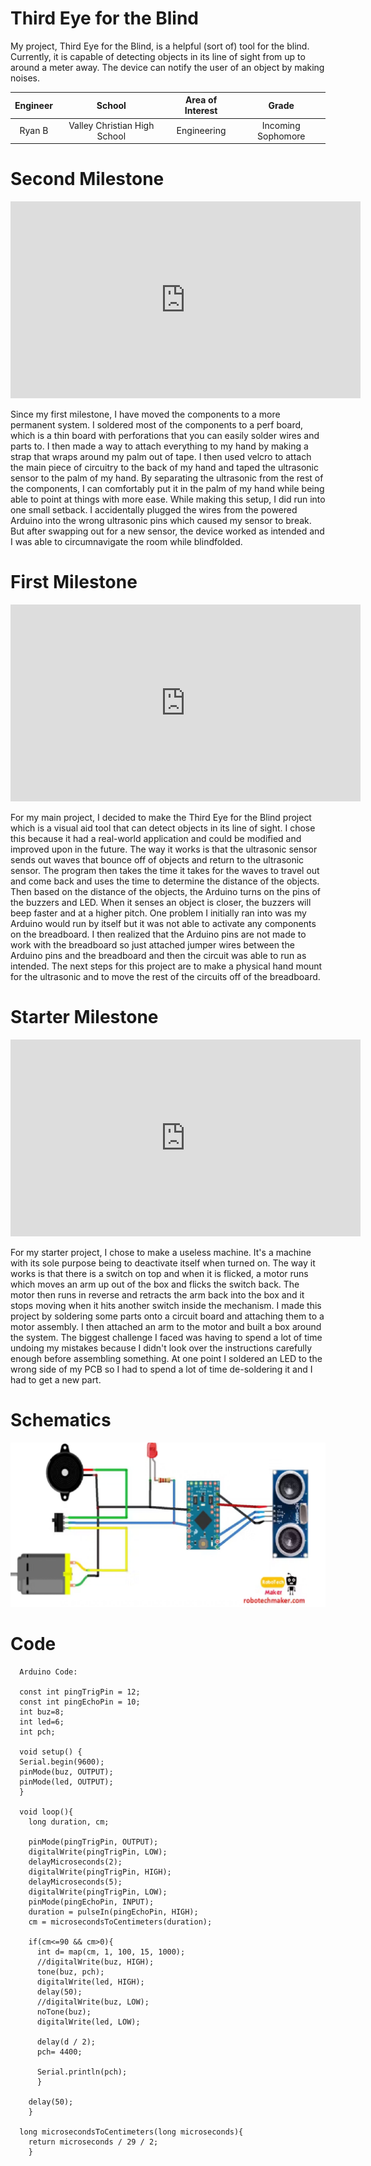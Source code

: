# Third Eye for the Blind
My project, Third Eye for the Blind, is a helpful (sort of) tool for the blind. Currently, it is capable of detecting objects in its line of sight from up to around a meter away. The device can notify the user of an object by making noises.

| **Engineer** | **School** | **Area of Interest** | **Grade** |
|:--:|:--:|:--:|:--:|
| Ryan B | Valley Christian High School | Engineering | Incoming Sophomore


<!--- **Replace the BlueStamp logo below with an image of yourself and your completed project. Follow the guide [here](https://tomcam.github.io/least-github-pages/adding-images-github-pages-site.html) if you need help.**--->

<!---![Headstone Image](logo.svg)--->

<!---# Final Milestone--->
<!---For your final milestone, explain the outcome of your project. Key details to include are: - What you've accomplished since your previous milestone - What your biggest challenges and triumphs were at BSE - A summary of key topics you learned about - What you hope to learn in the future after everything you've learned at BSE --->

<!---**Don't forget to replace the text below with the embedding for your milestone video. Go to Youtube, click Share, Embed, and copy and paste the code to replace what's below.**--->

<!---iframe width="560" height="315" src="https://www.youtube.com/embed/F7M7imOVGug" title="YouTube video player" frameborder="0" allow="accelerometer; autoplay; clipboard-write; encrypted-media; gyroscope; picture-in-picture; web-share" allowfullscreen></iframe--->

# Second Milestone

<iframe width="560" height="315" src="https://www.youtube.com/embed/oeN6mqcE5e8" title="YouTube video player" frameborder="0" allow="accelerometer; autoplay; clipboard-write; encrypted-media; gyroscope; picture-in-picture; web-share" allowfullscreen></iframe>

Since my first milestone, I have moved the components to a more permanent system. I soldered most of the components to a perf board, which is a thin board with perforations that you can easily solder wires and parts to. I then made a way to attach everything to my hand by making a strap that wraps around my palm out of tape. I then used velcro to attach the main piece of circuitry to the back of my hand and taped the ultrasonic sensor to the palm of my hand. By separating the ultrasonic from the rest of the components, I can comfortably put it in the palm of my hand while being able to point at things with more ease. While making this setup, I did run into one small setback. I accidentally plugged the wires from the powered Arduino into the wrong ultrasonic pins which caused my sensor to break. But after swapping out for a new sensor, the device worked as intended and I was able to circumnavigate the room while blindfolded.

# First Milestone

<iframe width="560" height="315" src="https://www.youtube.com/embed/cw2lFAywD8Y" title="YouTube video player" frameborder="0" allow="accelerometer; autoplay; clipboard-write; encrypted-media; gyroscope; picture-in-picture; web-share" allowfullscreen></iframe>

For my main project, I decided to make the Third Eye for the Blind project which is a visual aid tool that can detect objects in its line of sight. I chose this because it had a real-world application and could be modified and improved upon in the future. The way it works is that the ultrasonic sensor sends out waves that bounce off of objects and return to the ultrasonic sensor. The program then takes the time it takes for the waves to travel out and come back and uses the time to determine the distance of the objects. Then based on the distance of the objects, the Arduino turns on the pins of the buzzers and LED. When it senses an object is closer, the buzzers will beep faster and at a higher pitch. One problem I initially ran into was my Arduino would run by itself but it was not able to activate any components on the breadboard. I then realized that the Arduino pins are not made to work with the breadboard so just attached jumper wires between the Arduino pins and the breadboard and then the circuit was able to run as intended. The next steps for this project are to make a physical hand mount for the ultrasonic and to move the rest of the circuits off of the breadboard. 

# Starter Milestone

<iframe width="560" height="315" src="https://www.youtube.com/embed/8CRr5LJR0LM" title="YouTube video player" frameborder="0" allow="accelerometer; autoplay; clipboard-write; encrypted-media; gyroscope; picture-in-picture; web-share" allowfullscreen></iframe>

For my starter project, I chose to make a useless machine. It's a machine with its sole purpose being to deactivate itself when turned on. The way it works is that there is a switch on top and when it is flicked, a motor runs which moves an arm up out of the box and flicks the switch back. The motor then runs in reverse and retracts the arm back into the box and it stops moving when it hits another switch inside the mechanism. I made this project by soldering some parts onto a circuit board and attaching them to a motor assembly. I then attached an arm to the motor and built a box around the system. The biggest challenge I faced was having to spend a lot of time undoing my mistakes because I didn't look over the instructions carefully enough before assembling something. At one point I soldered an LED to the wrong side of my PCB so I had to spend a lot of time de-soldering it and I had to get a new part.

# Schematics
![schematic of things](schematic-1.jpg)

# Code
```
  Arduino Code:
  
  const int pingTrigPin = 12;  
  const int pingEchoPin = 10;   
  int buz=8; 
  int led=6;
  int pch;
     
  void setup() {   
  Serial.begin(9600);   
  pinMode(buz, OUTPUT);
  pinMode(led, OUTPUT);   
  }   
  
  void loop(){   
    long duration, cm;   
    
    pinMode(pingTrigPin, OUTPUT);   
    digitalWrite(pingTrigPin, LOW);   
    delayMicroseconds(2);   
    digitalWrite(pingTrigPin, HIGH);   
    delayMicroseconds(5);   
    digitalWrite(pingTrigPin, LOW);   
    pinMode(pingEchoPin, INPUT);   
    duration = pulseIn(pingEchoPin, HIGH);   
    cm = microsecondsToCentimeters(duration);   
  
    if(cm<=90 && cm>0){   
      int d= map(cm, 1, 100, 15, 1000);   
      //digitalWrite(buz, HIGH);
      tone(buz, pch);
      digitalWrite(led, HIGH);
      delay(50);   
      //digitalWrite(buz, LOW);
      noTone(buz);
      digitalWrite(led, LOW);
   
      delay(d / 2);
      pch= 4400;
    
      Serial.println(pch);
      }   
     
    delay(50);   
    }   
  
  long microsecondsToCentimeters(long microseconds){   
    return microseconds / 29 / 2;   
    } 
```

<!---# Bill of Materials--->
<!---Here's where you'll list the parts in your project. To add more rows, just copy and paste the example rows below.--->
<!---Don't forget to place the link of where to buy each component inside the quotation marks in the corresponding row after href =. Follow the guide [here]([url](https://www.markdownguide.org/extended-syntax/)) to learn how to customize this to your project needs. --->

<!---| **Part** | **Note** | **Price** | **Link** |--->
<!---|:--:|:--:|:--:|:--:|--->
<!---| Item Name | What the item is used for | $Price | <a href="https://www.amazon.com/Arduino-A000066-ARDUINO-UNO-R3/dp/B008GRTSV6/"> Link </a> |--->
<!---|:--:|:--:|:--:|:--:|--->
<!---| Item Name | What the item is used for | $Price | <a href="https://www.amazon.com/Arduino-A000066-ARDUINO-UNO-R3/dp/B008GRTSV6/"> Link </a> |--->
<!---|:--:|:--:|:--:|:--:|--->
<!---| Item Name | What the item is used for | $Price | <a href="https://www.amazon.com/Arduino-A000066-ARDUINO-UNO-R3/dp/B008GRTSV6/"> Link </a> |--->
<!---|:--:|:--:|:--:|:--:|--->

